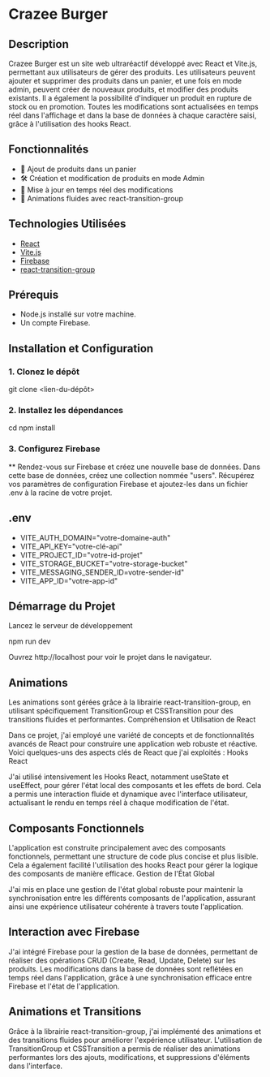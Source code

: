 # Crazee Burger

## Description

Crazee Burger est un site web ultraréactif développé avec React et Vite.js, permettant aux utilisateurs de gérer des produits. Les utilisateurs peuvent ajouter et supprimer des produits dans un panier, et une fois en mode admin, peuvent créer de nouveaux produits, et modifier des produits existants. Il a également la possibilité d'indiquer un produit en rupture de stock ou en promotion.
Toutes les modifications sont actualisées en temps réel dans l'affichage et dans la base de données à chaque caractère saisi, grâce à l'utilisation des hooks React.

## Fonctionnalités

- 🛒 Ajout de produits dans un panier
- 🛠 Création et modification de produits en mode Admin
- 🔄 Mise à jour en temps réel des modifications
- 🎨 Animations fluides avec react-transition-group

## Technologies Utilisées

- [React](https://reactjs.org/)
- [Vite.js](https://vitejs.dev/)
- [Firebase](https://firebase.google.com/)
- [react-transition-group](https://reactcommunity.org/react-transition-group/)

## Prérequis

- Node.js installé sur votre machine.
- Un compte Firebase.

## Installation et Configuration

### 1. Clonez le dépôt

git clone <lien-du-dépôt>

### 2. Installez les dépendances


cd <nom-du-projet>
npm install
### 3. Configurez Firebase

  **  Rendez-vous sur Firebase et créez une nouvelle base de données.
    Dans cette base de données, créez une collection nommée "users".
    Récupérez vos paramètres de configuration Firebase et ajoutez-les dans un fichier .env à la racine de votre projet.

## .env

- VITE_AUTH_DOMAIN="votre-domaine-auth"
- VITE_API_KEY="votre-clé-api"
- VITE_PROJECT_ID="votre-id-projet"
- VITE_STORAGE_BUCKET="votre-storage-bucket"
- VITE_MESSAGING_SENDER_ID=votre-sender-id"
- VITE_APP_ID="votre-app-id"

## Démarrage du Projet
Lancez le serveur de développement

npm run dev

Ouvrez http://localhost pour voir le projet dans le navigateur.

## Animations

Les animations sont gérées grâce à la librairie react-transition-group, en utilisant spécifiquement TransitionGroup et CSSTransition pour des transitions fluides et performantes.
Compréhension et Utilisation de React

Dans ce projet, j'ai employé une variété de concepts et de fonctionnalités avancés de React pour construire une application web robuste et réactive. Voici quelques-uns des aspects clés de React que j'ai exploités :
Hooks React

J'ai utilisé intensivement les Hooks React, notamment useState et useEffect, pour gérer l'état local des composants et les effets de bord. Cela a permis une interaction fluide et dynamique avec l'interface utilisateur, actualisant le rendu en temps réel à chaque modification de l'état.

## Composants Fonctionnels

L'application est construite principalement avec des composants fonctionnels, permettant une structure de code plus concise et plus lisible. Cela a également facilité l'utilisation des hooks React pour gérer la logique des composants de manière efficace.
Gestion de l'État Global

J'ai mis en place une gestion de l'état global robuste pour maintenir la synchronisation entre les différents composants de l'application, assurant ainsi une expérience utilisateur cohérente à travers toute l'application.
## Interaction avec Firebase

J'ai intégré Firebase pour la gestion de la base de données, permettant de réaliser des opérations CRUD (Create, Read, Update, Delete) sur les produits. Les modifications dans la base de données sont reflétées en temps réel dans l'application, grâce à une synchronisation efficace entre Firebase et l'état de l'application.
## Animations et Transitions

Grâce à la librairie react-transition-group, j'ai implémenté des animations et des transitions fluides pour améliorer l'expérience utilisateur. L'utilisation de TransitionGroup et CSSTransition a permis de réaliser des animations performantes lors des ajouts, modifications, et suppressions d'éléments dans l'interface.

